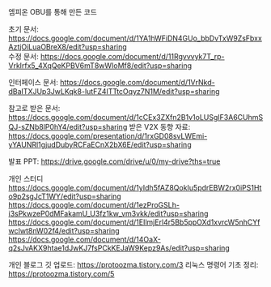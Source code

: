 엠피온 OBU를 통해 만든 코드

초기 문서: https://docs.google.com/document/d/1YA1hWFiDN4GUo_bbDvTxW9ZsFbxxAztjOiLuaOBreX8/edit?usp=sharing  
수정 문서: https://docs.google.com/document/d/11Rgvvvyk7T_rp-Vrklrfx5_4XqQeKPBV6mT8wWIoMf8/edit?usp=sharing

인터페이스 문서: https://docs.google.com/document/d/1VrNkd-dBaITXJUp3JwLKqk8-lutFZ4ITTtcOqyz7N1M/edit?usp=sharing

참고로 받은 문서: https://docs.google.com/document/d/1cCEx3ZXfn2B1v1oLUSgIF3A6CUhmSQJ-sZNb8lP0hY4/edit?usp=sharing
받은 V2X 동향 자료: https://docs.google.com/presentation/d/1rxGD08svLWEmi-yYAUNRl1gjudDubyRCFaECnX2bX6E/edit?usp=sharing

발표 PPT: https://drive.google.com/drive/u/0/my-drive?ths=true

개인 스터디
https://docs.google.com/document/d/1yIdh5fAZ8QokIu5pdrEBW2rx0iPS1Hto9p2sgJcT1WY/edit?usp=sharing
https://docs.google.com/document/d/1ezProGSLh-i3sPkwzeP0dMFakamU_U3fz1kw_vm3vkk/edit?usp=sharing
https://docs.google.com/document/d/1EIlmjErl4r5Bb5ppOXd1xvrcW5nhCYfwcIwt8nW02f4/edit?usp=sharing
https://docs.google.com/document/d/14OaX-q2sJvAKX9htae1dJwKJ7fsPCkKEJaW9Kepz9As/edit?usp=sharing

개인 블로그
깃 업로드: https://protoozma.tistory.com/3
리눅스 명령어 기초 정리: https://protoozma.tistory.com/5

